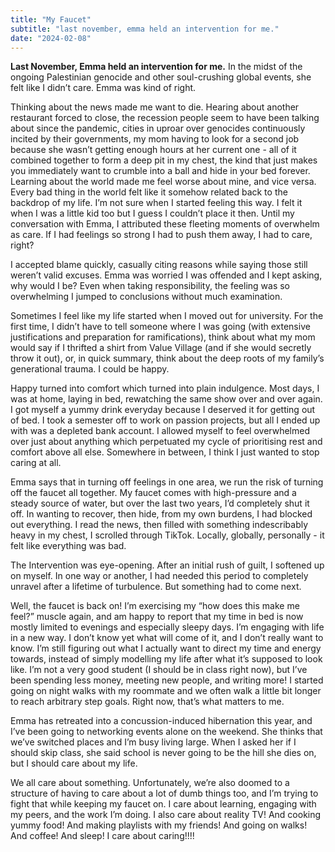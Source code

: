 ```yaml
---
title: "My Faucet"
subtitle: "last november, emma held an intervention for me."
date: "2024-02-08"
---
```


**Last November, Emma held an intervention for me.** In the midst of the ongoing Palestinian genocide and other soul-crushing global events, she felt like I didn’t care. Emma was kind of right.

Thinking about the news made me want to die. Hearing about another restaurant forced to close, the recession people seem to have been talking about since the pandemic, cities in uproar over genocides continuously incited by their governments, my mom having to look for a second job because she wasn’t getting enough hours at her current one - all of it combined together to form a deep pit in my chest, the kind that just makes you immediately want to crumble into a ball and hide in your bed forever. Learning about the world made me feel worse about mine, and vice versa. Every bad thing in the world felt like it somehow related back to the backdrop of my life. I’m not sure when I started feeling this way. I felt it when I was a little kid too but I guess I couldn’t place it then. Until my conversation with Emma, I attributed these fleeting moments of overwhelm as care. If I had feelings so strong I had to push them away, I had to care, right?

I accepted blame quickly, casually citing reasons while saying those still weren’t valid excuses. Emma was worried I was offended and I kept asking, why would I be? Even when taking responsibility, the feeling was so overwhelming I jumped to conclusions without much examination.

Sometimes I feel like my life started when I moved out for university. For the first time, I didn’t have to tell someone where I was going (with extensive justifications and preparation for ramifications), think about what my mom would say if I thrifted a shirt from Value Village (and if she would secretly throw it out), or, in quick summary, think about the deep roots of my family’s generational trauma. I could be happy.

Happy turned into comfort which turned into plain indulgence. Most days, I was at home, laying in bed, rewatching the same show over and over again. I got myself a yummy drink everyday because I deserved it for getting out of bed. I took a semester off to work on passion projects, but all I ended up with was a depleted bank account. I allowed myself to feel overwhelmed over just about anything which perpetuated my cycle of prioritising rest and comfort above all else. Somewhere in between, I think I just wanted to stop caring at all.

Emma says that in turning off feelings in one area, we run the risk of turning off the faucet all together. My faucet comes with high-pressure and a steady source of water, but over the last two years, I’d completely shut it off. In wanting to recover, then hide, from my own burdens, I had blocked out everything. I read the news, then filled with something indescribably heavy in my chest, I scrolled through TikTok. Locally, globally, personally - it felt like everything was bad.

The Intervention was eye-opening. After an initial rush of guilt, I softened up on myself. In one way or another, I had needed this period to completely unravel after a lifetime of turbulence. But something had to come next.

Well, the faucet is back on! I’m exercising my “how does this make me feel?” muscle again, and am happy to report that my time in bed is now mostly limited to evenings and especially sleepy days. I’m engaging with life in a new way. I don’t know yet what will come of it, and I don’t really want to know. I’m still figuring out what I actually want to direct my time and energy towards, instead of simply modelling my life after what it’s supposed to look like. I’m not a very good student (I should be in class right now), but I’ve been spending less money, meeting new people, and writing more! I started going on night walks with my roommate and we often walk a little bit longer to reach arbitrary step goals. Right now, that’s what matters to me.

Emma has retreated into a concussion-induced hibernation this year, and I’ve been going to networking events alone on the weekend. She thinks that we’ve switched places and I’m busy living large. When I asked her if I should skip class, she said school is never going to be the hill she dies on, but I should care about my life.

We all care about something. Unfortunately, we’re also doomed to a structure of having to care about a lot of dumb things too, and I’m trying to fight that while keeping my faucet on. I care about learning, engaging with my peers, and the work I’m doing. I also care about reality TV! And cooking yummy food! And making playlists with my friends! And going on walks! And coffee! And sleep! I care about caring!!!!
